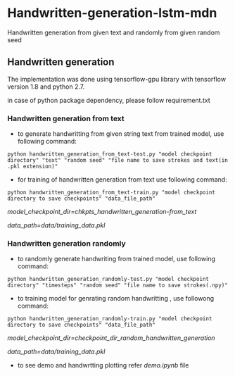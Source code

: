 # Handwritten-generation-lstm-mdn
Handwritten generation from given text and randomly from given random seed


## Handwritten generation

The implementation was done using tensorflow-gpu library with tensorflow version 1.8 and python 2.7.

in case of python package dependency, please follow requirement.txt 


### Handwritten generation from text

* to generate handwritting from given string text from trained model, use following command:

`python handwritten_generation_from_text-test.py "model checkpoint directory" "text" "random seed" "file name to save strokes and text(in .pkl extension)"`


* for training of handwritten generation from text use following command:

`python handwritten_generation_from_text-train.py "model checkpoint directory to save checkpoints" "data_file_path" `

*model_checkpoint_dir=chkpts_handwritten_generation-from_text*

*data_path=data/training_data.pkl*

### Handwritten generation randomly

* to randomly generate handwriting from trained model, use following command:

`python handwritten_generation_randomly-test.py "model checkpoint directory" "timesteps" "random seed" "file name to save strokes(.npy)"`

* to training model for genrating random handwritting , use followong command:

`python handwritten_generation_randomly-train.py "model checkpoint directory to save checkpoints" "data_file_path"`

*model_checkpoint_dir=checkpoint_dir_random_handwritten_generation*

*data_path=data/training_data.pkl*

* to see demo and handwrtting plotting refer *demo.ipynb* file

